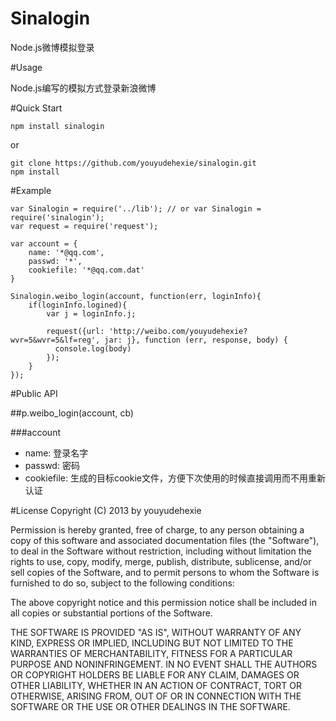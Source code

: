 Sinalogin
=========

Node.js微博模拟登录

#Usage

Node.js编写的模拟方式登录新浪微博

#Quick Start

	npm install sinalogin

or

	git clone https://github.com/youyudehexie/sinalogin.git
	npm install

#Example

	var Sinalogin = require('../lib'); // or var Sinalogin = require('sinalogin');
	var request = require('request');
	
	var account = {
		name: '*@qq.com',
		passwd: '*',
		cookiefile: '*@qq.com.dat'
	}
	
	Sinalogin.weibo_login(account, function(err, loginInfo){
		if(loginInfo.logined){
			var j = loginInfo.j;
	
			request({url: 'http://weibo.com/youyudehexie?wvr=5&wvr=5&lf=reg', jar: j}, function (err, response, body) {
			  console.log(body)
			});
		}
	});

#Public API

##p.weibo_login(account, cb)

###account

+ name: 登录名字
+ passwd: 密码
+ cookiefile: 生成的目标cookie文件，方便下次使用的时候直接调用而不用重新认证

#License
Copyright (C) 2013 by youyudehexie

Permission is hereby granted, free of charge, to any person obtaining a copy
of this software and associated documentation files (the "Software"), to deal
in the Software without restriction, including without limitation the rights
to use, copy, modify, merge, publish, distribute, sublicense, and/or sell
copies of the Software, and to permit persons to whom the Software is
furnished to do so, subject to the following conditions:

The above copyright notice and this permission notice shall be included in
all copies or substantial portions of the Software.

THE SOFTWARE IS PROVIDED "AS IS", WITHOUT WARRANTY OF ANY KIND, EXPRESS OR
IMPLIED, INCLUDING BUT NOT LIMITED TO THE WARRANTIES OF MERCHANTABILITY,
FITNESS FOR A PARTICULAR PURPOSE AND NONINFRINGEMENT. IN NO EVENT SHALL THE
AUTHORS OR COPYRIGHT HOLDERS BE LIABLE FOR ANY CLAIM, DAMAGES OR OTHER
LIABILITY, WHETHER IN AN ACTION OF CONTRACT, TORT OR OTHERWISE, ARISING FROM,
OUT OF OR IN CONNECTION WITH THE SOFTWARE OR THE USE OR OTHER DEALINGS IN
THE SOFTWARE.

